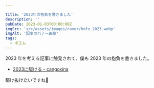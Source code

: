 ```yaml
---

title: '2023年の抱負を書きました'
description: ''
pubDate: 2023-01-03T00:00:00Z
imgSrc: 'src/assets/images/cover/hofu_2023.webp'
imgAlt: '記事のバナー画像'
tags: 
  - ポエム
---
```


2023 年を考える記事に触発されて、僕も 2023 年の抱負を書きました。

- [2023に駆ける - cangoxina](https://korosuke613.hatenablog.com/entry/2023/01/03/hofu-2023)

駆け抜けたいですね🏃
